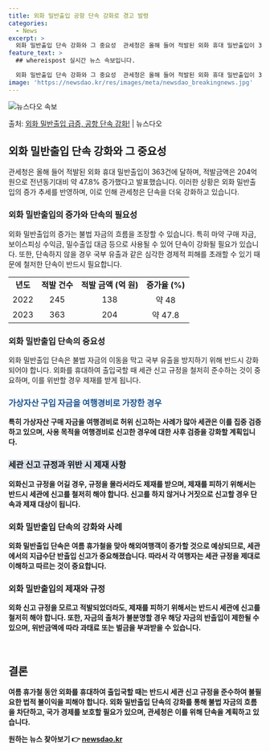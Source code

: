 ```yaml
---
title: 외화 밀반출입 공항 단속 강화로 경고 발령
categories:
  - News
excerpt: >
  외화 밀반출입 단속 강화와 그 중요성  관세청은 올해 들어 적발된 외화 휴대 밀반출입이 363건에 달하며, …
feature_text: >
  ## whereispost 실시간 뉴스 속보입니다.

  외화 밀반출입 단속 강화와 그 중요성  관세청은 올해 들어 적발된 외화 휴대 밀반출입이 363건에 달하며, …
image: 'https://newsdao.kr/res/images/meta/newsdao_breakingnews.jpg'
---
```


![뉴스다오 속보](https://newsdao.kr/res/images/meta/newsdao_breakingnews.jpg)

<p>출처: <a href="https://newsdao.kr/4320" rel="dofollow">외화 밀반출입 급증, 공항 단속 강화!</a> | 뉴스다오</p>

<h2 data-ke-size="size26">외화 밀반출입 단속 강화와 그 중요성</h2>
<p data-ke-size="size16">관세청은 올해 들어 적발된 외화 휴대 밀반출입이 363건에 달하며, 적발금액은 204억 원으로 전년동기대비 약 47.8% 증가했다고 발표했습니다. 이러한 상황은 외화 밀반출입의 증가 추세를 반영하며, 이로 인해 관세청은 단속을 더욱 강화하고 있습니다.</p>

<h3>외화 밀반출입의 증가와 단속의 필요성</h3>
<p data-ke-size="size16">외화 밀반출입의 증가는 불법 자금의 흐름을 조장할 수 있습니다. 특히 마약 구매 자금, 보이스피싱 수익금, 밀수출입 대금 등으로 사용될 수 있어 단속이 강화될 필요가 있습니다. 또한, 단속하지 않을 경우 국부 유출과 같은 심각한 경제적 피해를 초래할 수 있기 때문에 철저한 단속이 반드시 필요합니다.</p>

<table>
  <tr>
    <td style="text-align: center; height: 17px;"><b>년도</b></td>
    <td style="text-align: center; height: 17px;"><b>적발 건수</b></td>
    <td style="text-align: center; height: 17px;"><b>적발 금액 (억 원)</b></td>
    <td style="text-align: center; height: 17px;"><b>증가율 (%)</b></td>
  </tr>
  <tr>
    <td style="text-align: center; height: 17px;">2022</td>
    <td style="text-align: center; height: 17px;">245</td>
    <td style="text-align: center; height: 17px;">138</td>
    <td style="text-align: center; height: 17px;">약 48</td>
  </tr>
  <tr>
    <td style="text-align: center; height: 17px;">2023</td>
    <td style="text-align: center; height: 17px;">363</td>
    <td style="text-align: center; height: 17px;">204</td>
    <td style="text-align: center; height: 17px;">약 47.8</td>
  </tr>
</table>

<h3>외화 밀반출입 단속의 중요성</h3>
<p data-ke-size="size16">외화 밀반출입 단속은 불법 자금의 이동을 막고 국부 유출을 방지하기 위해 반드시 강화되어야 합니다. 외화를 휴대하여 출입국할 때 세관 신고 규정을 철저히 준수하는 것이 중요하며, 이를 위반할 경우 제재를 받게 됩니다.</p>

<h3><b><span style="color: #1a5490;">가상자산 구입 자금을 여행경비로 가장한 경우</span><b></h3>
<p data-ke-size="size16">특히 가상자산 구매 자금을 여행경비로 허위 신고하는 사례가 많아 세관은 이를 집중 검증하고 있으며, 사용 목적을 여행경비로 신고한 경우에 대한 사후 검증을 강화할 계획입니다.</p>

<h3><b><span style="background-color: #21538527;">세관 신고 규정과 위반 시 제재 사항</span></b></h3>
<p data-ke-size="size16">외화신고 규정을 어길 경우, 규정을 몰라서라도 제재를 받으며, 제재를 피하기 위해서는 반드시 세관에 신고를 철저히 해야 합니다. 신고를 하지 않거나 거짓으로 신고할 경우 단속과 제재 대상이 됩니다.</p>

<h3>외화 밀반출입 단속의 강화와 사례</h3>
<p data-ke-size="size16">외화 밀반출입 단속은 여름 휴가철을 맞아 해외여행객이 증가할 것으로 예상되므로, 세관에서의 지급수단 반출입 신고가 중요해졌습니다. 따라서 각 여행자는 세관 규정을 제대로 이해하고 따르는 것이 중요합니다.</p>

<h3>외화 밀반출입의 제재와 규정</h3>
<p data-ke-size="size16">외화 신고 규정을 모르고 적발되었더라도, 제재를 피하기 위해서는 반드시 세관에 신고를 철저히 해야 합니다. 또한, 자금의 출처가 불분명할 경우 해당 자금의 반출입이 제한될 수 있으며, 위반금액에 따라 과태료 또는 벌금을 부과받을 수 있습니다.</p>

<p data-ke-size="size16">&nbsp;</p>
<h2 data-ke-size="size26">결론</h2>
<p data-ke-size="size16">여름 휴가철 동안 외화를 휴대하여 출입국할 때는 반드시 세관 신고 규정을 준수하여 불필요한 법적 불이익을 피해야 합니다. 외화 밀반출입 단속의 강화를 통해 불법 자금의 흐름을 차단하고, 국가 경제를 보호할 필요가 있으며, 관세청은 이를 위해 단속을 계획하고 있습니다.</p> 

원하는 뉴스 찾아보기 👉 <a href="https://newsdao.kr" rel="dofollow">newsdao.kr</a>


